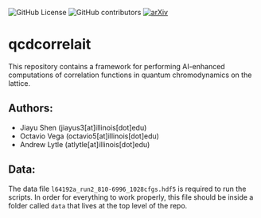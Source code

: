 ![GitHub License](https://img.shields.io/github/license/ovega14/qcdcorrelait) ![GitHub contributors](https://img.shields.io/github/contributors/ovega14/qcdcorrelait?color=%230000FF)
 [![arXiv](https://img.shields.io/badge/arXiv-2412.21147-b31b1b.svg)](https://arxiv.org/abs/2412.21147)


# qcdcorrelait
This repository contains a framework for performing AI-enhanced computations of correlation functions in quantum chromodynamics on the lattice.

## Authors:
- Jiayu Shen (jiayus3[at]illinois[dot]edu)
- Octavio Vega (octavio5[at]illinois[dot]edu)
- Andrew Lytle (atlytle[at]illinois[dot]edu)

## Data:
The data file `l64192a_run2_810-6996_1028cfgs.hdf5` is required to run the scripts. In order for everything to work properly, this file should be inside a folder called `data` that lives at the top level of the repo.
